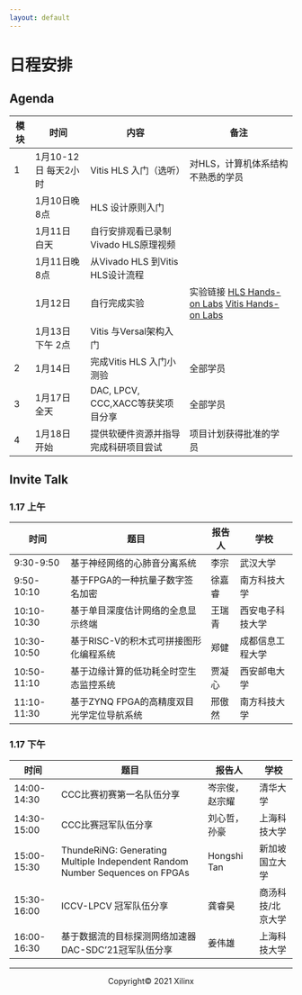 ```yaml
---
layout: default
---
```


# 日程安排

## Agenda

| **模块** | **时间**             | **内容**                             | 备注                                                         |
| -------- | -------------------- | ------------------------------------ | ------------------------------------------------------------ |
| 1        | 1月10-12日 每天2小时 | Vitis HLS 入门（选听）               | 对HLS，计算机体系结构不熟悉的学员                            |
|          | 1月10日晚 8点        | HLS 设计原则入门                     |                                                              |
|          | 1月11日 白天         | 自行安排观看已录制Vivado HLS原理视频 |                                                              |
|          | 1月11日晚8点         | 从Vivado HLS 到Vitis HLS设计流程     |                                                              |
|          | 1月12日              | 自行完成实验                         | 实验链接 [HLS Hands-on Labs](https://github.com/xupgit/High-Level-Synthesis-Flow-on-Zynq-using-Vivado-HLS) [Vitis Hands-on Labs](https://xilinx.github.io/xup_compute_acceleration/) |
|          | 1月13日 下午 2点     | Vitis 与Versal架构入门               |                                                              |
| 2        | 1月14日              | 完成Vitis HLS 入门小测验             | 全部学员                                                     |
| 3        | 1月17日 全天         | DAC, LPCV, CCC,XACC等获奖项目分享    | 全部学员                                                     |
| 4        | 1月18日 开始         | 提供软硬件资源并指导完成科研项目尝试 | 项目计划获得批准的学员                                       |

## Invite Talk
### 1.17 上午

| **时间**    | **题目**                                  | **报告人** | **学校**         |
| ----------- | ----------------------------------------- | ---------- | ---------------- |
| 9:30-9:50   | 基于神经网络的心肺音分离系统              | 李宗       | 武汉大学         |
| 9:50-10:10  | 基于FPGA的一种抗量子数字签名加密          | 徐嘉睿     | 南方科技大学     |
| 10:10-10:30 | 基于单目深度估计网络的全息显示终端        | 王瑞青     | 西安电子科技大学 |
| 10:30-10:50 | 基于RISC-V的积木式可拼接图形化编程系统    | 郑健       | 成都信息工程大学 |
| 10:50-11:10 | 基于边缘计算的低功耗全时空生态监控系统    | 贾凝心     | 西安邮电大学     |
| 11:10-11:30 | 基于ZYNQ FPGA的高精度双目光学定位导航系统 | 邢傲然     | 南方科技大学     |

### 1.17 下午

| **时间**    | **题目**                                                     | **报告人**     | **学校**          |
| ----------- | ------------------------------------------------------------ | -------------- | ----------------- |
| 14:00-14:30 | CCC比赛初赛第一名队伍分享                                    | 岑宗俊，赵宗耀 | 清华大学          |
| 14:30-15:00 | CCC比赛冠军队伍分享                                          | 刘心哲，孙豪   | 上海科技大学      |
| 15:00-15:30 | ThundeRiNG: Generating Multiple Independent Random Number Sequences on FPGAs | Hongshi Tan    | 新加坡国立大学    |
| 15:30-16:00 | ICCV-LPCV 冠军队伍分享                                       | 龚睿昊         | 商汤科技/北京大学 |
| 16:00-16:30 | 基于数据流的目标探测网络加速器DAC-SDC’21冠军队伍分享         | 姜伟雄         | 上海科技大学      |



---------------------------------------
<p align="center">Copyright&copy; 2021 Xilinx</p>